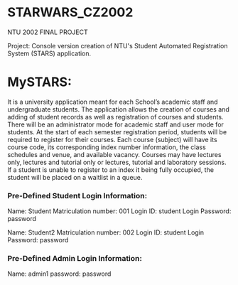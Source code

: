 # STARWARS_CZ2002
NTU 2002 FINAL PROJECT

Project:
Console version creation of NTU's Student Automated Registration System (STARS) application.

<h1>MySTARS:</h1>
It is a university application meant for each School’s academic staff and undergraduate students. The application allows the creation of courses and adding of student records as well as registration of courses and students. There will be an administrator mode for academic staff and user mode for students. At the start of each semester registration period, students will be required to register for their courses. Each course (subject) will have its course code, its corresponding index number information, the class schedules and venue, and available vacancy. Courses may have lectures only, lectures and tutorial only or lectures, tutorial and laboratory sessions. If a student is unable to register to an index it being fully occupied, the student will be placed on a waitlist in a queue.

<h3>Pre-Defined Student Login Information:</h3>
Name: Student
Matriculation number: 001
Login ID: student
Login Password: password

Name: Student2
Matriculation number: 002
Login ID: student
Login Password: password


<h3>Pre-Defined Admin Login Information:</h3>
Name: admin1
password: password

